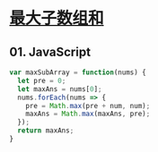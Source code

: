# [最大子数组和](https://leetcode-cn.com/problems/maximum-subarray/)

## 01. JavaScript
```js
var maxSubArray = function(nums) {
  let pre = 0;
  let maxAns = nums[0];
  nums.forEach(nums => {
    pre = Math.max(pre + num, num);
    maxAns = Math.max(maxAns, pre);
  });
  return maxAns;
}
```